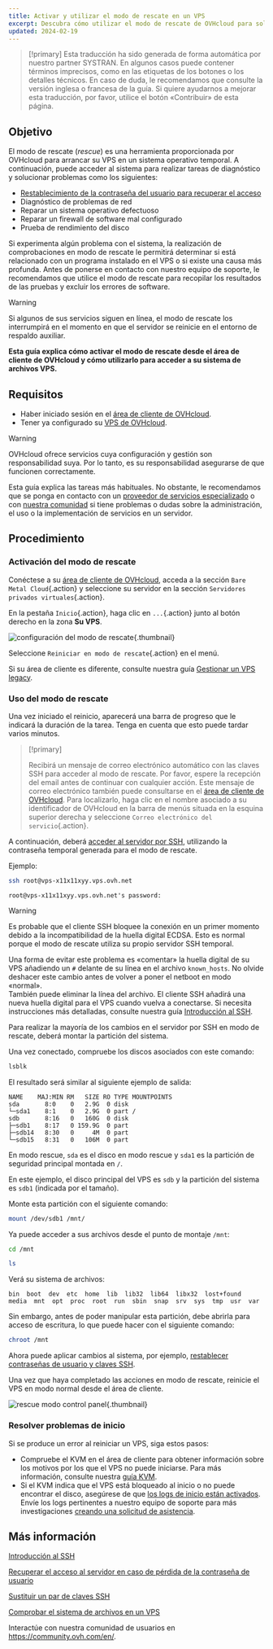 ```yaml
---
title: Activar y utilizar el modo de rescate en un VPS
excerpt: Descubra cómo utilizar el modo de rescate de OVHcloud para solucionar los problemas de su VPS y realizar comprobaciones del sistema
updated: 2024-02-19
---
```


> [!primary]
> Esta traducción ha sido generada de forma automática por nuestro partner SYSTRAN. En algunos casos puede contener términos imprecisos, como en las etiquetas de los botones o los detalles técnicos. En caso de duda, le recomendamos que consulte la versión inglesa o francesa de la guía. Si quiere ayudarnos a mejorar esta traducción, por favor, utilice el botón «Contribuir» de esta página.
> 

## Objetivo

El modo de rescate (*rescue*) es una herramienta proporcionada por OVHcloud para arrancar su VPS en un sistema operativo temporal. A continuación, puede acceder al sistema para realizar tareas de diagnóstico y solucionar problemas como los siguientes:

- [Restablecimiento de la contraseña del usuario para recuperar el acceso](/pages/bare_metal_cloud/dedicated_servers/replacing-user-password)
- Diagnóstico de problemas de red
- Reparar un sistema operativo defectuoso
- Reparar un firewall de software mal configurado
- Prueba de rendimiento del disco

Si experimenta algún problema con el sistema, la realización de comprobaciones en modo de rescate le permitirá determinar si está relacionado con un programa instalado en el VPS o si existe una causa más profunda. Antes de ponerse en contacto con nuestro equipo de soporte, le recomendamos que utilice el modo de rescate para recopilar los resultados de las pruebas y excluir los errores de software.

> [!warning]
>
> Si algunos de sus servicios siguen en línea, el modo de rescate los interrumpirá en el momento en que el servidor se reinicie en el entorno de respaldo auxiliar.
>

**Esta guía explica cómo activar el modo de rescate desde el área de cliente de OVHcloud y cómo utilizarlo para acceder a su sistema de archivos VPS.**

## Requisitos

- Haber iniciado sesión en el [área de cliente de OVHcloud](/links/manager).
- Tener ya configurado su [VPS de OVHcloud](https://www.ovhcloud.com/es-es/vps/).

> [!warning]
> OVHcloud ofrece servicios cuya configuración y gestión son responsabilidad suya. Por lo tanto, es su responsabilidad asegurarse de que funcionen correctamente.
>
> Esta guía explica las tareas más habituales. No obstante, le recomendamos que se ponga en contacto con un [proveedor de servicios especializado](https://partner.ovhcloud.com/es-es/directory/) o con [nuestra comunidad](https://community.ovh.com/en/) si tiene problemas o dudas sobre la administración, el uso o la implementación de servicios en un servidor.
>

## Procedimiento

### Activación del modo de rescate

Conéctese a su [área de cliente de OVHcloud](/links/manager), acceda a la sección `Bare Metal Cloud`{.action} y seleccione su servidor en la sección `Servidores privados virtuales`{.action}.

En la pestaña `Inicio`{.action}, haga clic en `...`{.action} junto al botón derecho en la zona **Su VPS**.

![configuración del modo de rescate](images/rescue_new.png){.thumbnail}

Seleccione `Reiniciar en modo de rescate`{.action} en el menú.

Si su área de cliente es diferente, consulte nuestra guía [Gestionar un VPS legacy](/pages/bare_metal_cloud/virtual_private_servers/vps_legacy_control_panel).

### Uso del modo de rescate

Una vez iniciado el reinicio, aparecerá una barra de progreso que le indicará la duración de la tarea. Tenga en cuenta que esto puede tardar varios minutos.

> [!primary]
>
> Recibirá un mensaje de correo electrónico automático con las claves SSH para acceder al modo de rescate. Por favor, espere la recepción del email antes de continuar con cualquier acción. Este mensaje de correo electrónico también puede consultarse en el [área de cliente de OVHcloud](https://www.ovh.com/auth/?action=gotomanager&from=https://www.ovh.com/es/&ovhSubsidiary=es). Para localizarlo, haga clic en el nombre asociado a su identificador de OVHcloud en la barra de menús situada en la esquina superior derecha y seleccione `Correo electrónico del servicio`{.action}.
>

A continuación, deberá [acceder al servidor por SSH](/pages/bare_metal_cloud/dedicated_servers/ssh_introduction), utilizando la contraseña temporal generada para el modo de rescate.

Ejemplo:

```bash
ssh root@vps-x11x11xyy.vps.ovh.net
```

```console
root@vps-x11x11xyy.vps.ovh.net's password:
```

> [!warning]
>
> Es probable que el cliente SSH bloquee la conexión en un primer momento debido a la incompatibilidad de la huella digital ECDSA. Esto es normal porque el modo de rescate utiliza su propio servidor SSH temporal.
>
> Una forma de evitar este problema es «comentar» la huella digital de su VPS añadiendo un `#` delante de su línea en el archivo `known_hosts`. No olvide deshacer este cambio antes de volver a poner el netboot en modo «normal».<br>También puede eliminar la línea del archivo. El cliente SSH añadirá una nueva huella digital para el VPS cuando vuelva a conectarse. Si necesita instrucciones más detalladas, consulte nuestra guía [Introducción al SSH](/pages/bare_metal_cloud/dedicated_servers/ssh_introduction#login).
>

Para realizar la mayoría de los cambios en el servidor por SSH en modo de rescate, deberá montar la partición del sistema.

Una vez conectado, compruebe los discos asociados con este comando:

```bash
lsblk
```

El resultado será similar al siguiente ejemplo de salida:

```console
NAME    MAJ:MIN RM   SIZE RO TYPE MOUNTPOINTS
sda       8:0    0   2.9G  0 disk
└─sda1    8:1    0   2.9G  0 part /
sdb       8:16   0   160G  0 disk
├─sdb1    8:17   0 159.9G  0 part
├─sdb14   8:30   0     4M  0 part
└─sdb15   8:31   0   106M  0 part
```

En modo rescue, `sda` es el disco en modo rescue y `sda1` es la partición de seguridad principal montada en `/`.

En este ejemplo, el disco principal del VPS es `sdb` y la partición del sistema es `sdb1` (indicada por el tamaño).

Monte esta partición con el siguiente comando:


```bash
mount /dev/sdb1 /mnt/
```

Ya puede acceder a sus archivos desde el punto de montaje `/mnt`:


```bash
cd /mnt
```

```bash
ls
```

Verá su sistema de archivos:

```console
bin  boot  dev  etc  home  lib  lib32  lib64  libx32  lost+found  media  mnt  opt  proc  root  run  sbin  snap  srv  sys  tmp  usr  var
```

Sin embargo, antes de poder manipular esta partición, debe abrirla para acceso de escritura, lo que puede hacer con el siguiente comando:

```bash
chroot /mnt
```

Ahora puede aplicar cambios al sistema, por ejemplo, [restablecer contraseñas de usuario y claves SSH](#gofurther).

Una vez que haya completado las acciones en modo de rescate, reinicie el VPS en modo normal desde el área de cliente.

![rescue modo control panel](images/rescue_exit.png){.thumbnail}

### Resolver problemas de inicio

Si se produce un error al reiniciar un VPS, siga estos pasos:

- Compruebe el KVM en el área de cliente para obtener información sobre los motivos por los que el VPS no puede iniciarse. Para más información, consulte nuestra [guía KVM](/pages/bare_metal_cloud/virtual_private_servers/using_kvm_for_vps).
- Si el KVM indica que el VPS está bloqueado al inicio o no puede encontrar el disco, asegúrese de que [los logs de inicio están activados](/pages/bare_metal_cloud/virtual_private_servers/bootlog_display_kvm). Envíe los logs pertinentes a nuestro equipo de soporte para más investigaciones [creando una solicitud de asistencia](https://help.ovhcloud.com/csm?id=csm_get_help).

<a name="gofurther"></a>

## Más información

[Introducción al SSH](/pages/bare_metal_cloud/dedicated_servers/ssh_introduction)

[Recuperar el acceso al servidor en caso de pérdida de la contraseña de usuario](/pages/bare_metal_cloud/dedicated_servers/replacing-user-password)

[Sustituir un par de claves SSH](/pages/bare_metal_cloud/dedicated_servers/replacing-lost-ssh-key)

[Comprobar el sistema de archivos en un VPS](/pages/bare_metal_cloud/virtual_private_servers/check-filesystem)

Interactúe con nuestra comunidad de usuarios en <https://community.ovh.com/en/>.
